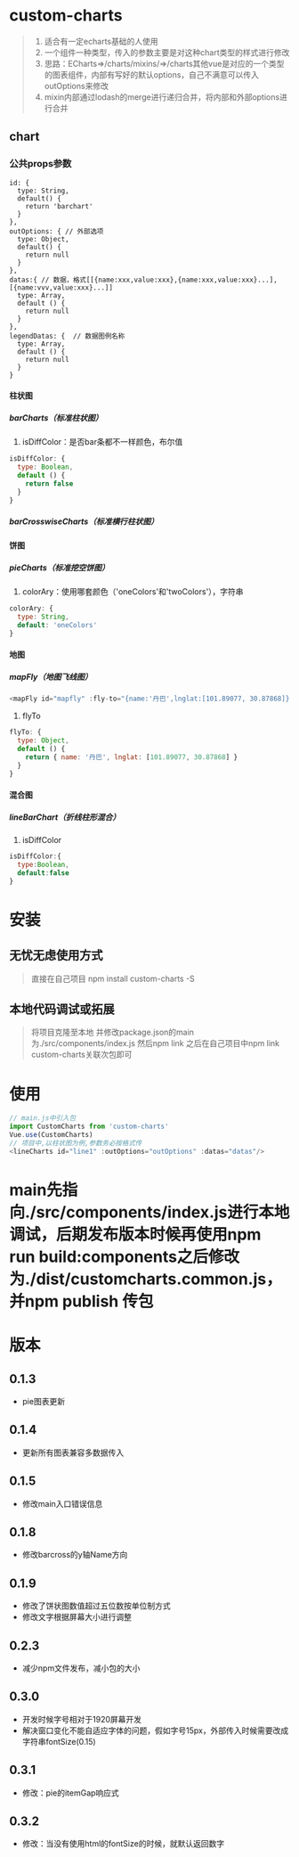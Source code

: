 # custom-charts
> 1. 适合有一定echarts基础的人使用
> 2. 一个组件一种类型，传入的参数主要是对这种chart类型的样式进行修改
> 3. 思路：ECharts=>/charts/mixins/=>/charts其他vue是对应的一个类型的图表组件，内部有写好的默认options，自己不满意可以传入outOptions来修改
> 4. mixin内部通过lodash的merge进行递归合并，将内部和外部options进行合并

## chart
### 公共props参数
```javscript
id: {
  type: String,
  default() {
    return 'barchart'
  }
},
outOptions: { // 外部选项
  type: Object,
  default() {
    return null
  }
},
datas:{ // 数据，格式[[{name:xxx,value:xxx},{name:xxx,value:xxx}...],[{name:vvv,value:xxx}...]]
  type: Array,
  default () {
    return null
  }
},
legendDatas: {  // 数据图例名称
  type: Array,
  default () {
    return null
  }
}
```
#### 柱状图
##### barCharts（标准柱状图）
1. isDiffColor：是否bar条都不一样颜色，布尔值
```javascript
isDiffColor: {
  type: Boolean,
  default () {
    return false
  }
}
```
##### barCrosswiseCharts（标准横行柱状图）
#### 饼图
##### pieCharts（标准挖空饼图）
1. colorAry：使用哪套颜色（'oneColors'和'twoColors'），字符串
```javascript
colorAry: {
  type: String,
  default: 'oneColors'
}
```
#### 地图
##### mapFly（地图飞线图）
```javascript
<mapFly id="mapfly" :fly-to="{name:'丹巴',lnglat:[101.89077, 30.87868]}" />
```
1. flyTo
```javascript
flyTo: {
  type: Object,
  default () {
    return { name: '丹巴', lnglat: [101.89077, 30.87868] }
  }
}
```
#### 混合图
##### lineBarChart（折线柱形混合）
1. isDiffColor
```javascript
isDiffColor:{
  type:Boolean,
  default:false
}
```

# 安装
## 无忧无虑使用方式
> 直接在自己项目 npm install custom-charts -S
## 本地代码调试或拓展
> 将项目克隆至本地  并修改package.json的main为./src/components/index.js  然后npm link  之后在自己项目中npm link custom-charts关联次包即可

# 使用
```javascript
// main.js中引入包
import CustomCharts from 'custom-charts'
Vue.use(CustomCharts)
// 项目中,以柱状图为例,参数务必按格式传
<lineCharts id="line1" :outOptions="outOptions" :datas="datas"/>
```

# main先指向./src/components/index.js进行本地调试，后期发布版本时候再使用npm run build:components之后修改为./dist/customcharts.common.js，并npm publish 传包

# 版本
## 0.1.3
- pie图表更新
## 0.1.4
- 更新所有图表兼容多数据传入
## 0.1.5
- 修改main入口错误信息
## 0.1.8
- 修改barcross的y轴Name方向
## 0.1.9
- 修改了饼状图数值超过五位数按单位制方式
- 修改文字根据屏幕大小进行调整
## 0.2.3
- 减少npm文件发布，减小包的大小
## 0.3.0
- 开发时候字号相对于1920屏幕开发
- 解决窗口变化不能自适应字体的问题，假如字号15px，外部传入时候需要改成字符串fontSize(0.15)
## 0.3.1
- 修改：pie的itemGap响应式
## 0.3.2
- 修改：当没有使用html的fontSize的时候，就默认返回数字